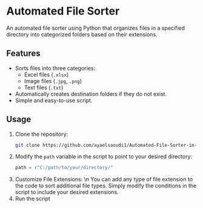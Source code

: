 # Automated File Sorter

An automated file sorter using Python that organizes files in a specified directory into categorized folders based on their extensions.

## Features

- Sorts files into three categories: 
  - Excel files (`.xlsx`)
  - Image files (`.jpg`, `.png`)
  - Text files (`.txt`)
- Automatically creates destination folders if they do not exist.
- Simple and easy-to-use script.

## Usage

1. Clone the repository:
   ```bash
   git clone https://github.com/ayaelsaoudi1/Automated-File-Sorter-in-File-Explorer-using-Python
   ```
2. Modify the `path` variable in the script to point to your desired directory:
   ```python
   path = r"C:/path/to/your/directory/"
   ```
3. Customize File Extensions: \n
You can add any type of file extension to the code to sort additional file types. Simply modify the conditions in the script to include your desired extensions.
4. Run the script
